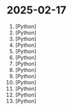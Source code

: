 # 2025-02-17

1. [](https://github.comundefined "Automate the process of making money online.") [Python]
2. [](https://github.comundefined "No-code LLM Platform to launch APIs and ETL Pipelines to structure unstructured documents") [Python]
3. [](https://github.comundefined "Open source software that helps you create and deploy high-frequency crypto trading bots") [Python]
4. [](https://github.comundefined "A feature-rich command-line audio/video downloader") [Python]
5. [](https://github.comundefined "Collection of awesome LLM apps with AI Agents and RAG using OpenAI, Anthropic, Gemini and opensource models.") [Python]
6. [](https://github.comundefined "A reactive notebook for Python — run reproducible experiments, execute as a script, deploy as an app, and version with git.") [Python]
7. [](https://github.comundefined "🙌 OpenHands: Code Less, Make More") [Python]
8. [](https://github.comundefined "Dead simple FLUX LoRA training UI with LOW VRAM support") [Python]
9. [](https://github.comundefined "openpilot is an operating system for robotics. Currently, it upgrades the driver assistance system on 275+ supported cars.") [Python]
10. [](https://github.comundefined "ComfyUI-Manager is an extension designed to enhance the usability of ComfyUI. It offers management functions to install, remove, disable, and enable various custom nodes of ComfyUI. Furthermore, this extension provides a hub feature and convenience functions to access a wide range of information within ComfyUI.") [Python]
11. [](https://github.comundefined "Learn how to design large-scale systems. Prep for the system design interview. Includes Anki flashcards.") [Python]
12. [](https://github.comundefined "An Open Source Python alternative to NotebookLM's podcast feature: Transforming Multimodal Content into Captivating Multilingual Audio Conversations with GenAI") [Python]
13. [](https://github.comundefined "Free, open source crypto trading bot") [Python]
